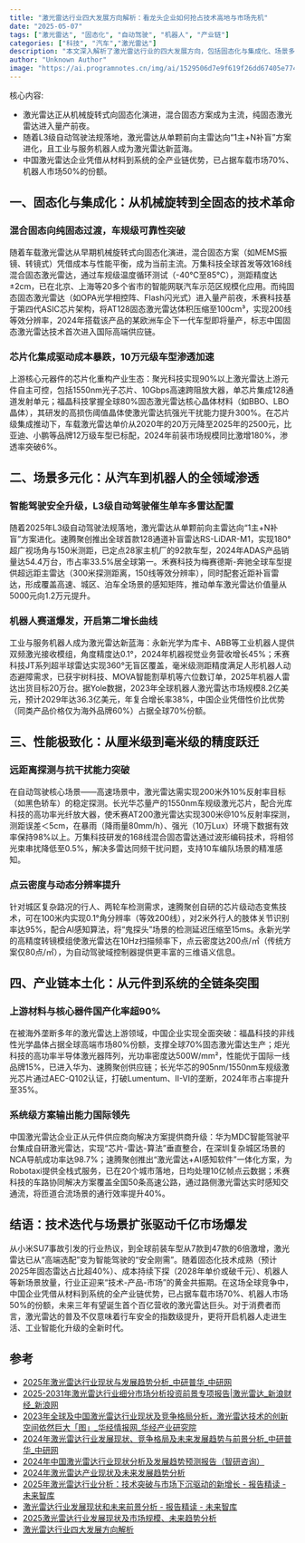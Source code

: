 ```yaml
---
title: "激光雷达行业四大发展方向解析：看龙头企业如何抢占技术高地与市场先机"
date: "2025-05-07"
tags: ["激光雷达", "固态化", "自动驾驶", "机器人", "产业链"]
categories: ["科技", "汽车","激光雷达"]
description: "本文深入解析了激光雷达行业的四大发展方向，包括固态化与集成化、场景多元化、性能极致化和产业链本土化。"
author: "Unknown Author"
image: "https://ai.programnotes.cn/img/ai/1529506d7e9f619f26dd67405e774301.png"
---
```


核心内容:
- 激光雷达正从机械旋转式向固态化演进，混合固态方案成为主流，纯固态激光雷达进入量产前夜。
- 随着L3级自动驾驶法规落地，激光雷达从单颗前向主雷达向“1主+N补盲”方案进化，且工业与服务机器人成为激光雷达新蓝海。
- 中国激光雷达企业凭借从材料到系统的全产业链优势，已占据车载市场70%、机器人市场50%的份额。

## 一、固态化与集成化：从机械旋转到全固态的技术革命

### 混合固态向纯固态过渡，车规级可靠性突破

随着车载激光雷达从早期机械旋转式向固态化演进，混合固态方案（如MEMS振镜、转镜式）凭借成本与性能平衡，成为当前主流。万集科技全球首发等效168线混合固态激光雷达，通过车规级温度循环测试（-40℃至85℃），测距精度达±2cm，已在北京、上海等20多个省市的智能网联汽车示范区规模化应用。而纯固态固态激光雷达（如OPA光学相控阵、Flash闪光式）进入量产前夜，禾赛科技基于第四代ASIC芯片架构，将AT128固态激光雷达体积压缩至100cm³，实现200线等效分辨率，2024年搭载该产品的某欧洲车企下一代车型即将量产，标志中国固态激光雷达技术首次进入国际高端供应链。

### 芯片化集成驱动成本暴跌，10万元级车型渗透加速

上游核心元器件的芯片化重构产业生态：聚光科技实现90%以上激光雷达上游元件自主可控，包括1550nm光子芯片、10Gbps高速跨阻放大器，单芯片集成128通道发射单元；福晶科技掌握全球80%固态激光雷达核心晶体材料（如BBO、LBO晶体），其研发的高损伤阈值晶体使激光雷达抗强光干扰能力提升300%。在芯片级集成推动下，车载激光雷达单价从2020年的20万元降至2025年的2500元，比亚迪、小鹏等品牌12万级车型已标配，2024年前装市场规模同比激增180%，渗透率突破6%。

## 二、场景多元化：从汽车到机器人的全领域渗透

### 智能驾驶安全升级，L3级自动驾驶催生单车多雷达配置
随着2025年L3级自动驾驶法规落地，激光雷达从单颗前向主雷达向“1主+N补盲”方案进化。速腾聚创推出全球首款128通道补盲雷达RS-LiDAR-M1，实现180°超广视场角与150米测距，已定点28家主机厂的92款车型，2024年ADAS产品销量达54.4万台，市占率33.5%居全球第一。禾赛科技为梅赛德斯-奔驰全球车型提供超远距主雷达（300米探测距离，150线等效分辨率），同时配套近距补盲雷达，形成覆盖高速、城区、泊车全场景的感知矩阵，推动单车激光雷达价值量从5000元向1.2万元提升。

### 机器人赛道爆发，开启第二增长曲线
工业与服务机器人成为激光雷达新蓝海：永新光学为库卡、ABB等工业机器人提供双频激光接收模组，角度精度达0.1°，2024年机器视觉业务营收增长45%；禾赛科技JT系列超半球雷达实现360°无盲区覆盖，毫米级测距精度满足人形机器人动态避障需求，已获宇树科技、MOVA智能割草机等六位数订单，2025年机器人雷达出货目标20万台。据Yole数据，2023年全球机器人激光雷达市场规模8.2亿美元，预计2029年达36.3亿美元，年复合增长率38%，中国企业凭借性价比优势（同类产品价格仅为海外品牌60%）占据全球70%份额。

## 三、性能极致化：从厘米级到毫米级的精度跃迁
### 远距离探测与抗干扰能力突破
在自动驾驶核心场景——高速场景中，激光雷达需实现200米外10%反射率目标（如黑色轿车）的稳定探测。长光华芯量产的1550nm车规级激光芯片，配合光库科技的高功率光纤放大器，使禾赛AT200激光雷达实现300米@10%反射率探测，测距误差＜5cm，在暴雨（降雨量80mm/h）、强光（10万Lux）环境下数据有效率保持98%以上。万集科技研发的168线混合固态雷达通过波形编码技术，将相邻光束串扰降低至0.5%，解决多雷达同频干扰问题，支持10车编队场景的精准感知。

### 点云密度与动态分辨率提升
针对城区复杂路况的行人、两轮车检测需求，速腾聚创自研的芯片级动态变焦技术，可在100米内实现0.1°角分辨率（等效200线），对2米外行人的肢体关节识别率达95%，配合AI感知算法，将“鬼探头”场景的检测延迟压缩至15ms。永新光学的高精度转镜模组使激光雷达在10Hz扫描频率下，点云密度达200点/㎡（传统方案仅80点/㎡），为自动驾驶域控制器提供更丰富的三维语义信息。

## 四、产业链本土化：从元件到系统的全链条突围
### 上游材料与核心器件国产化率超90%
在被海外垄断多年的激光雷达上游领域，中国企业实现全面突破：福晶科技的非线性光学晶体占据全球高端市场80%份额，支撑全球70%固态激光雷达生产；炬光科技的高功率半导体激光器阵列，光功率密度达500W/mm²，性能优于国际一线品牌15%，已进入华为、速腾聚创供应链；长光华芯的905nm/1550nm车规级激光芯片通过AEC-Q102认证，打破Lumentum、II-VI的垄断，2024年市占率提升至35%。

### 系统级方案输出能力国际领先
中国激光雷达企业正从元件供应商向解决方案提供商升级：华为MDC智能驾驶平台集成自研激光雷达，实现“芯片-雷达-算法”垂直整合，在深圳复杂城区场景的NCA导航成功率达98.7%；速腾聚创推出“激光雷达+AI感知软件”一体化方案，为Robotaxi提供全栈式服务，已在20个城市落地，日均处理10亿帧点云数据；禾赛科技的车路协同解决方案覆盖全国50条高速公路，通过路侧激光雷达实时感知交通流，将匝道合流场景的通行效率提升40%。

## 结语：技术迭代与场景扩张驱动千亿市场爆发
从小米SU7事故引发的行业热议，到全球前装车型从7款到47款的6倍激增，激光雷达已从“高端选配”变为智能驾驶的“安全刚需”。随着固态化技术成熟（预计2025年固态雷达占比超40%）、成本持续下探（2028年单价或破千元）、机器人等新场景放量，行业正迎来“技术-产品-市场”的黄金共振期。在这场全球竞争中，中国企业凭借从材料到系统的全产业链优势，已占据车载市场70%、机器人市场50%的份额，未来三年有望诞生首个百亿营收的激光雷达巨头。对于消费者而言，激光雷达的普及不仅意味着行车安全的指数级提升，更将开启机器人走进生活、工业智能化升级的全新时代。

## 参考

*   [2025年激光雷达行业现状与发展趋势分析_中研普华_中研网](https://www.chinairn.com/hyzx/20250327/102939281.shtml)
*   [2025-2031年激光雷达行业细分市场分析投资前景专项报告|激光雷达_新浪财经_新浪网](https://finance.sina.com.cn/roll/2025-03-20/doc-ineqihxk0408714.shtml)
*   [2023年全球及中国激光雷达行业现状及竞争格局分析，激光雷达技术的创新空间依然巨大「图」_华经情报网_华经产业研究院](https://www.huaon.com/channel/trend/953677.html)
*   [2024年激光雷达行业发展现状、竞争格局及未来发展趋势与前景分析_中研普华_中研网](https://www.chinairn.com/hyzx/20240912/162127660.shtml)
*   [2024年中国激光雷达行业现状分析及发展趋势预测报告（智研咨询）](https://www.sohu.com/a/790072035_120956920)
*   [2024年激光雷达产业现状及未来发展趋势分析](https://www.laserfair.com/news/202410/12/86994.html)
*   [2025年激光雷达行业分析：技术突破与市场下沉驱动的新增长 - 报告精读 - 未来智库](https://www.vzkoo.com/read/2025012087b1b6422927699da1181fd3.html)
*   [激光雷达行业发展现状和未来前景分析 - 报告精读 - 未来智库](https://www.vzkoo.com/read/20240430485f37f947b72c946d70fa4e.html)
*   [2025激光雷达行业发展现状及市场规模、未来趋势分析](https://www.chinairn.com/hyzx/20241225/143116570.shtml)
*   [激光雷达行业四大发展方向解析](https://te.legra.ph/%E6%BF%80%E5%85%89%E9%9B%B7%E8%BE%BE%E8%A1%8C%E4%B8%9A%E5%9B%9B%E5%A4%A7%E5%8F%91%E5%B1%95%E6%96%B9%E5%90%91%E8%A7%A3%E6%9E%90%E7%9C%8B%E9%BE%99%E5%A4%B4%E4%BC%81%E4%B8%9A%E5%A6%82%E4%BD%95%E6%8A%A2%E5%8D%A0%E6%8A%80%E6%9C%AF%E9%AB%98%E5%9C%B0%E4%B8%8E%E5%B8%82%E5%9C%BA%E5%85%88%E6%9C%BA-05-07)